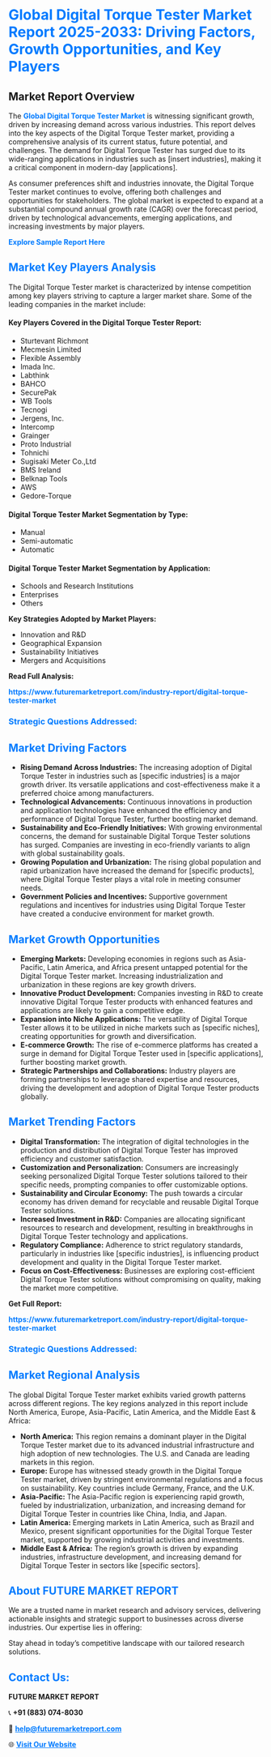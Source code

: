 <h1 style="color: #007BFF;">Global Digital Torque Tester Market Report 2025-2033: Driving Factors, Growth Opportunities, and Key Players</h1>

<section id="overview">
<h2>Market Report Overview</h2>
<p>The <a href="https://www.futuremarketreport.com/industry-report/digital-torque-tester-market" style="color: #007BFF; text-decoration: none;"><strong>Global Digital Torque Tester Market</strong></a> is witnessing significant growth, driven by increasing demand across various industries. This report delves into the key aspects of the Digital Torque Tester market, providing a comprehensive analysis of its current status, future potential, and challenges. The demand for Digital Torque Tester has surged due to its wide-ranging applications in industries such as [insert industries], making it a critical component in modern-day [applications].</p>
<p>As consumer preferences shift and industries innovate, the Digital Torque Tester market continues to evolve, offering both challenges and opportunities for stakeholders. The global market is expected to expand at a substantial compound annual growth rate (CAGR) over the forecast period, driven by technological advancements, emerging applications, and increasing investments by major players.</p>
</section>

<section id="overview">
<p><a href="https://www.futuremarketreport.com/request-sample/reportId=55998" style="color: #007BFF; text-decoration: none;"><strong>Explore Sample Report Here</strong></a></p>
</section>

<section id="key-players">
<h2 style="color: #007BFF;">Market Key Players Analysis</h2>
<p>The Digital Torque Tester market is characterized by intense competition among key players striving to capture a larger market share. Some of the leading companies in the market include:</p>
<h4>Key Players Covered in the Digital Torque Tester Report:</h4>
<ul><li>Sturtevant Richmont</li><li>Mecmesin Limited</li><li>Flexible Assembly</li><li>Imada Inc.</li><li>Labthink</li><li>BAHCO</li><li>SecurePak</li><li>WB Tools</li><li>Tecnogi</li><li>Jergens, Inc.</li><li>Intercomp</li><li>Grainger</li><li>Proto Industrial</li><li>Tohnichi</li><li>Sugisaki Meter Co.,Ltd</li><li>BMS Ireland</li><li>Belknap Tools</li><li>AWS</li><li>Gedore-Torque</li></ul>
<h4>Digital Torque Tester Market Segmentation by Type:</h4>
<ul><li>Manual</li><li>Semi-automatic</li><li>Automatic</li></ul>

<h4>Digital Torque Tester Market Segmentation by Application:</h4>
<ul><li>Schools and Research Institutions</li><li>Enterprises</li><li>Others</li></ul>
<p><strong>Key Strategies Adopted by Market Players:</strong></p>
<ul>
<li>Innovation and R&D</li>
<li>Geographical Expansion</li>
<li>Sustainability Initiatives</li>
<li>Mergers and Acquisitions</li>
</ul>
</section>

<section>
<p><strong>Read Full Analysis: </strong></p><a href="https://www.futuremarketreport.com/industry-report/digital-torque-tester-market" style="color: #007BFF; text-decoration: none;"><strong>https://www.futuremarketreport.com/industry-report/digital-torque-tester-market</strong></a>
<h3 style="color: #007BFF;">Strategic Questions Addressed:</h3>
</section>

<section id="driving-factors">
<h2 style="color: #007BFF;">Market Driving Factors</h2>
<ul>
<li><strong>Rising Demand Across Industries:</strong> The increasing adoption of Digital Torque Tester in industries such as [specific industries] is a major growth driver. Its versatile applications and cost-effectiveness make it a preferred choice among manufacturers.</li>
<li><strong>Technological Advancements:</strong> Continuous innovations in production and application technologies have enhanced the efficiency and performance of Digital Torque Tester, further boosting market demand.</li>
<li><strong>Sustainability and Eco-Friendly Initiatives:</strong> With growing environmental concerns, the demand for sustainable Digital Torque Tester solutions has surged. Companies are investing in eco-friendly variants to align with global sustainability goals.</li>
<li><strong>Growing Population and Urbanization:</strong> The rising global population and rapid urbanization have increased the demand for [specific products], where Digital Torque Tester plays a vital role in meeting consumer needs.</li>
<li><strong>Government Policies and Incentives:</strong> Supportive government regulations and incentives for industries using Digital Torque Tester have created a conducive environment for market growth.</li>
</ul>
</section>

<section id="growth-opportunities">
<h2 style="color: #007BFF;">Market Growth Opportunities</h2>
<ul>
<li><strong>Emerging Markets:</strong> Developing economies in regions such as Asia-Pacific, Latin America, and Africa present untapped potential for the Digital Torque Tester market. Increasing industrialization and urbanization in these regions are key growth drivers.</li>
<li><strong>Innovative Product Development:</strong> Companies investing in R&D to create innovative Digital Torque Tester products with enhanced features and applications are likely to gain a competitive edge.</li>
<li><strong>Expansion into Niche Applications:</strong> The versatility of Digital Torque Tester allows it to be utilized in niche markets such as [specific niches], creating opportunities for growth and diversification.</li>
<li><strong>E-commerce Growth:</strong> The rise of e-commerce platforms has created a surge in demand for Digital Torque Tester used in [specific applications], further boosting market growth.</li>
<li><strong>Strategic Partnerships and Collaborations:</strong> Industry players are forming partnerships to leverage shared expertise and resources, driving the development and adoption of Digital Torque Tester products globally.</li>
</ul>
</section>

<section id="trending-factors">
<h2 style="color: #007BFF;">Market Trending Factors</h2>
<ul>
<li><strong>Digital Transformation:</strong> The integration of digital technologies in the production and distribution of Digital Torque Tester has improved efficiency and customer satisfaction.</li>
<li><strong>Customization and Personalization:</strong> Consumers are increasingly seeking personalized Digital Torque Tester solutions tailored to their specific needs, prompting companies to offer customizable options.</li>
<li><strong>Sustainability and Circular Economy:</strong> The push towards a circular economy has driven demand for recyclable and reusable Digital Torque Tester solutions.</li>
<li><strong>Increased Investment in R&D:</strong> Companies are allocating significant resources to research and development, resulting in breakthroughs in Digital Torque Tester technology and applications.</li>
<li><strong>Regulatory Compliance:</strong> Adherence to strict regulatory standards, particularly in industries like [specific industries], is influencing product development and quality in the Digital Torque Tester market.</li>
<li><strong>Focus on Cost-Effectiveness:</strong> Businesses are exploring cost-efficient Digital Torque Tester solutions without compromising on quality, making the market more competitive.</li>
</ul>
</section>

<section>
<p><strong>Get Full Report: </strong></p><a href="https://www.futuremarketreport.com/industry-report/digital-torque-tester-market" style="color: #007BFF; text-decoration: none;"><strong>https://www.futuremarketreport.com/industry-report/digital-torque-tester-market</strong></a>
<h3 style="color: #007BFF;">Strategic Questions Addressed:</h3>
</section>


<section id="regional-analysis">
<h2 style="color: #007BFF;">Market Regional Analysis</h2>
<p>The global Digital Torque Tester market exhibits varied growth patterns across different regions. The key regions analyzed in this report include North America, Europe, Asia-Pacific, Latin America, and the Middle East & Africa:</p>
<ul>
<li><strong>North America:</strong> This region remains a dominant player in the Digital Torque Tester market due to its advanced industrial infrastructure and high adoption of new technologies. The U.S. and Canada are leading markets in this region.</li>
<li><strong>Europe:</strong> Europe has witnessed steady growth in the Digital Torque Tester market, driven by stringent environmental regulations and a focus on sustainability. Key countries include Germany, France, and the U.K.</li>
<li><strong>Asia-Pacific:</strong> The Asia-Pacific region is experiencing rapid growth, fueled by industrialization, urbanization, and increasing demand for Digital Torque Tester in countries like China, India, and Japan.</li>
<li><strong>Latin America:</strong> Emerging markets in Latin America, such as Brazil and Mexico, present significant opportunities for the Digital Torque Tester market, supported by growing industrial activities and investments.</li>
<li><strong>Middle East & Africa:</strong> The region’s growth is driven by expanding industries, infrastructure development, and increasing demand for Digital Torque Tester in sectors like [specific sectors].</li>
</ul>
</section>

<footer>
<h2 style="color: #007BFF;">About FUTURE MARKET REPORT</h2>
<p>We are a trusted name in market research and advisory services, delivering actionable insights and strategic support to businesses across diverse industries. Our expertise lies in offering:</p>

<p>Stay ahead in today’s competitive landscape with our tailored research solutions.</p>

<h2 style="color: #007BFF;">Contact Us:</h2>
<p><strong>FUTURE MARKET REPORT</strong></p>
<p>📞 <strong>+91 (883) 074-8030</strong></p>
<p>📧 <strong><a href="mailto:help@futuremarketreport.com" style="color: #007BFF;">help@futuremarketreport.com</a></strong></p>
<p>🌐 <strong><a href="https://www.futuremarketreport.com/" style="color: #007BFF;">Visit Our Website</a></strong></p>
</footer>